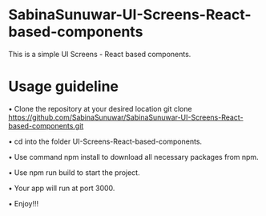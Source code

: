 # SabinaSunuwar-UI-Screens-React-based-components

This is a simple UI Screens - React based components.

# Usage guideline

• Clone the repository at your desired location git clone 
  https://github.com/SabinaSunuwar/SabinaSunuwar-UI-Screens-React-based-components.git

• cd into the folder UI-Screens-React-based-components.

• Use command npm install to download all necessary packages from npm.

• Use npm run build to start the project.

• Your app will run at port 3000.

• Enjoy!!!
